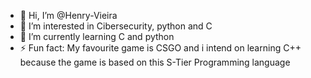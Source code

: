 - 👋 Hi, I’m @Henry-Vieira
- 👀 I’m interested in Cibersecurity, python and C
- 🌱 I’m currently learning C and python
- ⚡ Fun fact: My favourite game is CSGO and i intend on learning C++ because the game is based on this S-Tier Programming language

